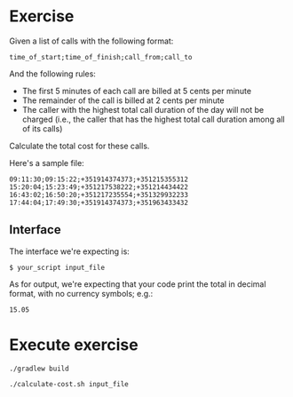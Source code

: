 # Exercise

Given a list of calls with the following format:

    time_of_start;time_of_finish;call_from;call_to

And the following rules:

 - The first 5 minutes of each call are billed at 5 cents per minute
 - The remainder of the call is billed at 2 cents per minute
 - The caller with the highest total call duration of the day will not be charged (i.e., the caller that has the highest total call duration among all of its calls)

Calculate the total cost for these calls.

Here's a sample file:

    09:11:30;09:15:22;+351914374373;+351215355312
    15:20:04;15:23:49;+351217538222;+351214434422
    16:43:02;16:50:20;+351217235554;+351329932233
    17:44:04;17:49:30;+351914374373;+351963433432

## Interface

The interface we're expecting is:

    $ your_script input_file

As for output, we're expecting that your code print the total in decimal format, with no currency symbols; e.g.:

    15.05


# Execute exercise

    ./gradlew build

    ./calculate-cost.sh input_file

